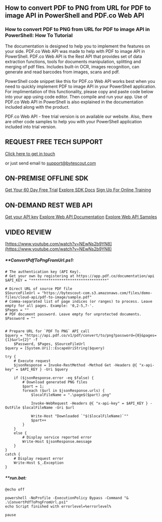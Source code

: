 ## How to convert PDF to PNG from URL for PDF to image API in PowerShell and PDF.co Web API

### How to convert PDF to PNG from URL for PDF to image API in PowerShell: How To Tutorial

The documentation is designed to help you to implement the features on your side. PDF.co Web API was made to help with PDF to image API in PowerShell. PDF.co Web API is the Rest API that provides set of data extraction functions, tools for documents manipulation, splitting and merging of pdf files. Includes built-in OCR, images recognition, can generate and read barcodes from images, scans and pdf.

PowerShell code snippet like this for PDF.co Web API works best when you need to quickly implement PDF to image API in your PowerShell application. For implimentation of this functionality, please copy and paste code below into your app using code editor. Then compile and run your app. Use of PDF.co Web API in PowerShell is also explained in the documentation included along with the product.

PDF.co Web API - free trial version is on available our website. Also, there are other code samples to help you with your PowerShell application included into trial version.

## REQUEST FREE TECH SUPPORT

[Click here to get in touch](https://bytescout.zendesk.com/hc/en-us/requests/new?subject=PDF.co%20Web%20API%20Question)

or just send email to [support@bytescout.com](mailto:support@bytescout.com?subject=PDF.co%20Web%20API%20Question) 

## ON-PREMISE OFFLINE SDK 

[Get Your 60 Day Free Trial](https://bytescout.com/download/web-installer?utm_source=github-readme)
[Explore SDK Docs](https://bytescout.com/documentation/index.html?utm_source=github-readme)
[Sign Up For Online Training](https://academy.bytescout.com/)


## ON-DEMAND REST WEB API

[Get your API key](https://pdf.co/documentation/api?utm_source=github-readme)
[Explore Web API Documentation](https://pdf.co/documentation/api?utm_source=github-readme)
[Explore Web API Samples](https://github.com/bytescout/ByteScout-SDK-SourceCode/tree/master/PDF.co%20Web%20API)

## VIDEO REVIEW

[https://www.youtube.com/watch?v=NEwNs2b9YN8](https://www.youtube.com/watch?v=NEwNs2b9YN8)




<!-- code block begin -->

##### ****ConvertPdfToPngFromUrl.ps1:**
    
```
# The authentication key (API Key).
# Get your own by registering at https://app.pdf.co/documentation/api
$API_KEY = "***********************************"

# Direct URL of source PDF file
$SourceFileUrl = "https://bytescout-com.s3.amazonaws.com/files/demo-files/cloud-api/pdf-to-image/sample.pdf"
# Comma-separated list of page indices (or ranges) to process. Leave empty for all pages. Example: '0,2-5,7-'.
$Pages = ""
# PDF document password. Leave empty for unprotected documents.
$Password = ""


# Prepare URL for `PDF To PNG` API call
$query = "https://api.pdf.co/v1/pdf/convert/to/png?password={0}&pages={1}&url={2}" -f `
    $Password, $Pages, $SourceFileUrl
$query = [System.Uri]::EscapeUriString($query)

try {
    # Execute request
    $jsonResponse = Invoke-RestMethod -Method Get -Headers @{ "x-api-key" = $API_KEY } -Uri $query

    if ($jsonResponse.error -eq $false) {
        # Download generated PNG files
        $part = 1;
        foreach ($url in $jsonResponse.urls) {
            $localFileName = ".\page$($part).png"

            Invoke-WebRequest -Headers @{ "x-api-key" = $API_KEY } -OutFile $localFileName -Uri $url

            Write-Host "Downloaded `"$($localFileName)`""
            $part++
        }
    }
    else {
        # Display service reported error
        Write-Host $jsonResponse.message
    }
}
catch {
    # Display request error
    Write-Host $_.Exception
}

```

<!-- code block end -->    

<!-- code block begin -->

##### ****run.bat:**
    
```
@echo off

powershell -NoProfile -ExecutionPolicy Bypass -Command "& .\ConvertPdfToPngFromUrl.ps1"
echo Script finished with errorlevel=%errorlevel%

pause
```

<!-- code block end -->